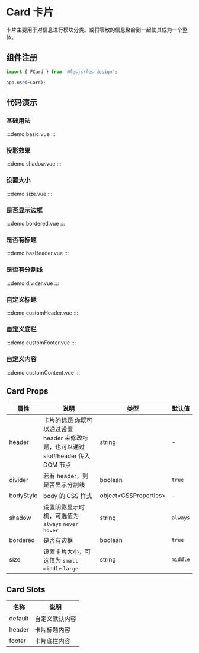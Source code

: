 # Card 卡片

卡片主要用于对信息进行模块分类。或将零散的信息聚合到一起使其成为一个整体。

## 组件注册

```js
import { FCard } from '@fesjs/fes-design';

app.use(FCard);
```

## 代码演示

### 基础用法

:::demo
basic.vue
:::

### 投影效果

:::demo
shadow.vue
:::

### 设置大小

:::demo
size.vue
:::

### 是否显示边框

:::demo
bordered.vue
:::

### 是否有标题

:::demo
hasHeader.vue
:::

### 是否有分割线

:::demo
divider.vue
:::

### 自定义标题

:::demo
customHeader.vue
:::

### 自定义底栏

:::demo
customFooter.vue
:::

### 自定义内容

:::demo
customContent.vue
:::

## Card Props

| 属性      | 说明                                                                               | 类型                    | 默认值   |
|-----------|----------------------------------------------------------------------------------|-------------------------|----------|
| header    | 卡片的标题 你既可以通过设置 header 来修改标题，也可以通过 slot#header 传入 DOM 节点 | string                  | -        |
| divider   | 若有 header，则是否显示分割线                                                       | boolean                 | `true`   |
| bodyStyle | body 的 CSS 样式                                                                   | object\<CSSProperties\> | -        |
| shadow    | 设置阴影显示时机，可选值为 `always` `never` `hover`                                 | string                  | `always` |
| bordered  | 是否有边框                                                                         | boolean                 | `true`   |
| size      | 设置卡片大小，可选值为 `small` `middle` `large`                                     | string                  | `middle` |

## Card Slots

| 名称    | 说明           |
| ------- | -------------- |
| default | 自定义默认内容 |
| header  | 卡片标题内容   |
| footer  | 卡片底栏内容   |
